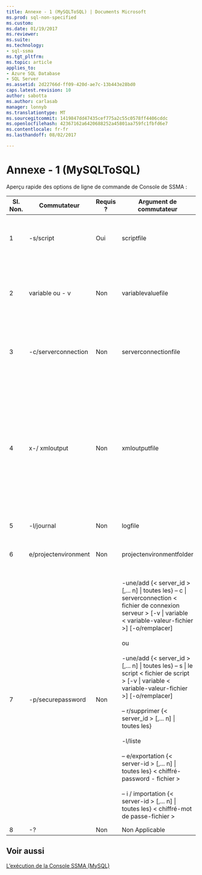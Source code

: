 ```yaml
---
title: Annexe - 1 (MySQLToSQL) | Documents Microsoft
ms.prod: sql-non-specified
ms.custom: 
ms.date: 01/19/2017
ms.reviewer: 
ms.suite: 
ms.technology:
- sql-ssma
ms.tgt_pltfrm: 
ms.topic: article
applies_to:
- Azure SQL Database
- SQL Server
ms.assetid: 2d22766d-ff09-420d-ae7c-13b443e28bd0
caps.latest.revision: 10
author: sabotta
ms.author: carlasab
manager: lonnyb
ms.translationtype: MT
ms.sourcegitcommit: 1419847dd47435cef775a2c55c0578ff4406cddc
ms.openlocfilehash: 42367162a6420688252a45801aa759fc1fbfd6e7
ms.contentlocale: fr-fr
ms.lasthandoff: 08/02/2017

---
```

# <a name="appendix---1-mysqltosql"></a>Annexe - 1 (MySQLToSQL)
Aperçu rapide des options de ligne de commande de Console de SSMA :  
  
|Sl. Non.|Commutateur|Requis ?|Argument de commutateur|Valeurs autorisées|  
|-----------|----------|-------------|-------------------|--------------------|  
|1|-s/script|Oui|scriptfile|Nom de fichier XML valide.<br /><br />Fichier de Script de définition de la console.|  
|2|variable ou - v|Non|variablevaluefile|Nom de fichier XML valide.<br /><br />Si les variables sont utilisées dans le fichier de script, ce fichier doit être spécifié.|  
|3|-c/serverconnection|Non|serverconnectionfile|Nom de fichier XML valide.<br /><br />Ce fichier contient des informations de connexion de serveur.|  
|4|x-/ xmloutput|Non|xmloutputfile|Cette option indique la sortie de la console au format XML. Si cette option n’est pas spécifiée, la sortie par défaut est au format texte.<br /><br />Si xmloutputfile n’est pas spécifié, la sortie XML est dirigée dans STDOUT.<br /><br />Xmloutputfile est le nom du fichier dans lequel la sortie de console est écrite au format XML.|  
|5|-l/journal|Non|logfile|Nom de fichier valide.|  
|6|e/projectenvironment|Non|projectenvironmentfolder|Nom de dossier valide contenant les fichiers d’environnement de projet SSMA.|  
|7|-p/securepassword|Non|-une/add {< server_id > [,... n] &#124; toutes les} – c &#124; serverconnection < fichier de connexion serveur > [-v &#124; variable < variable-valeur-fichier >] [-o/remplacer]<br /><br />ou<br /><br />-une/add {< server_id > [,... n] &#124; toutes les} – s &#124; le script < fichier de script > [-v &#124; variable < variable-valeur-fichier >] [-o/remplacer]<br /><br />– r/supprimer {< server_id > [,... n] &#124; toutes les}<br /><br />-l/liste<br /><br />– e/exportation {< server-id > [,... n] &#124; toutes les} < chiffré-password - fichier ><br /><br />– i / importation {< server-id > [,... n] &#124; toutes les} < chiffré-mot de passe-fichier >|Si spécifié, cette option ne doit pas être combinée avec d’autres options.<br /><br />id du serveur : un ID unique est fournie pour un serveur {string}<br /><br />fichier de connexion de serveur : fichier de définition de serveur (serverconnectionfile ou scriptfile).<br /><br />fichier de valeurs de variable : il est un fichier de définition de la variable et utilisé dans le fichier de connexion de serveur.<br /><br />mot de passe chiffré – fichier : il est un fichier de mots de passe de serveur chiffré à l’aide d’une phrase secrète spécifiée par l’utilisateur.|  
|8|-?|Non|Non Applicable|Non Applicable|  
  
## <a name="see-also"></a>Voir aussi  
[L’exécution de la Console SSMA (MySQL)](http://msdn.microsoft.com/en-us/e3e9f7e4-0619-4861-a202-3d5d39953b26)  
  

